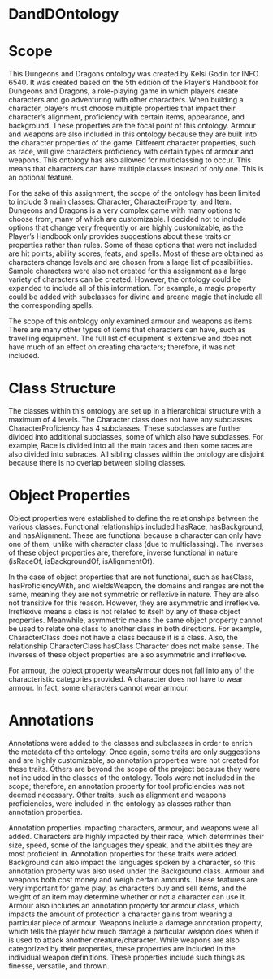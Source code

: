 # DandDOntology

# Scope

This Dungeons and Dragons ontology was created by Kelsi Godin for INFO 6540. It was created based on the 5th edition of the Player’s Handbook for Dungeons and Dragons, a role-playing game in which players create characters and go adventuring with other characters. When building a character, players must choose multiple properties that impact their character’s alignment, proficiency with certain items, appearance, and background. These properties are the focal point of this ontology. Armour and weapons are also included in this ontology because they are built into the character properties of the game. Different character properties, such as race, will give characters proficiency with certain types of armour and weapons. This ontology has also allowed for multiclassing to occur. This means that characters can have multiple classes instead of only one. This is an optional feature.

For the sake of this assignment, the scope of the ontology has been limited to include 3 main classes: Character, CharacterProperty, and Item. Dungeons and Dragons is a very complex game with many options to choose from, many of which are customizable. I decided not to include options that change very frequently or are highly customizable, as the Player’s Handbook only provides suggestions about these traits or properties rather than rules. Some of these options that were not included are hit points, ability scores, feats, and spells. Most of these are obtained as characters change levels and are chosen from a large list of possibilities. Sample characters were also not created for this assignment as a large variety of characters can be created. However, the ontology could be expanded to include all of this information. For example, a magic property could be added with subclasses for divine and arcane magic that include all the corresponding spells.  

The scope of this ontology only examined armour and weapons as items. There are many other types of items that characters can have, such as travelling equipment. The full list of equipment is extensive and does not have much of an effect on creating characters; therefore, it was not included. 

# Class Structure

The classes within this ontology are set up in a hierarchical structure with a maximum of 4 levels. The Character class does not have any subclasses. CharacterProficiency has 4 subclasses. These subclasses are further divided into additional subclasses, some of which also have subclasses. For example, Race is divided into all the main races and then some races are also divided into subraces. All sibling classes within the ontology are disjoint because there is no overlap between sibling classes.

# Object Properties

Object properties were established to define the relationships between the various classes. Functional relationships included hasRace, hasBackground, and hasAlignment. These are functional because a character can only have one of them, unlike with character class (due to multiclassing). The inverses of these object properties are, therefore, inverse functional in nature (isRaceOf, isBackgroundOf, isAlignmentOf). 

In the case of object properties that are not functional, such as hasClass, hasProficiencyWith, and wieldsWeapon, the domains and ranges are not the same, meaning they are not symmetric or reflexive in nature. They are also not transitive for this reason. However, they are asymmetric and irreflexive. Irreflexive means a class is not related to itself by any of these object properties. Meanwhile, asymmetric means the same object property cannot be used to relate one class to another class in both directions. For example, CharacterClass does not have a class because it is a class. Also, the relationship CharacterClass hasClass Character does not make sense. The inverses of these object properties are also asymmetric and irreflexive.

For armour, the object property wearsArmour does not fall into any of the characteristic categories provided. A character does not have to wear armour. In fact, some characters cannot wear armour.

# Annotations

Annotations were added to the classes and subclasses in order to enrich the metadata of the ontology. Once again, some traits are only suggestions and are highly customizable, so annotation properties were not created for these traits. Others are beyond the scope of the project because they were not included in the classes of the ontology. Tools were not included in the scope; therefore, an annotation property for tool proficiencies was not deemed necessary. Other traits, such as alignment and weapons proficiencies, were included in the ontology as classes rather than annotation properties.

Annotation properties impacting characters, armour, and weapons were all added. Characters are highly impacted by their race, which determines their size, speed, some of the languages they speak, and the abilities they are most proficient in. Annotation properties for these traits were added. Background can also impact the languages spoken by a character, so this annotation property was also used under the Background class. Armour and weapons both cost money and weigh certain amounts. These features are very important for game play, as characters buy and sell items, and the weight of an item may determine whether or not a character can use it. Armour also includes an annotation property for armour class, which impacts the amount of protection a character gains from wearing a particular piece of armour. Weapons include a damage annotation property, which tells the player how much damage a particular weapon does when it is used to attack another creature/character. While weapons are also categorized by their properties, these properties are included in the individual weapon definitions. These properties include such things as finesse, versatile, and thrown.
